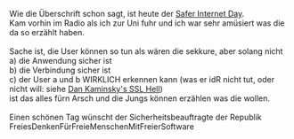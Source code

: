 <html><body><p>Wie die Überschrift schon sagt, ist heute der <a href="http://ec.europa.eu/information_society/activities/sip/index_en.htm" target="_blank">Safer Internet Day</a>.<br>
Kam vorhin im Radio als ich zur Uni fuhr und ich war sehr amüsiert was die da so erzählt haben.<br>
<br>
Sache ist, die User können so tun als wären die sekkure, aber solang nicht<br>
a) die Anwendung sicher ist<br>
b) die Verbindung sicher ist<br>
c) der User a und b WIRKLICH erkennen kann (was er idR nicht tut, oder nicht will: siehe <a href="http://www.hackaday.com/2006/10/30/dan-kaminskys-ssl-hell/" target="_blank">Dan Kaminsky's SSL Hell</a>)<br>
ist das alles fürn Arsch und die Jungs können erzählen was die wollen.<br>
<br>
Einen schönen Tag wünscht der Sicherheitsbeauftragte der Republik FreiesDenkenFürFreieMenschenMitFreierSoftware</p></body></html>